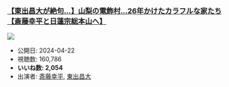 ### [【東出昌大が絶句…】山梨の電飾村…26年かけたカラフルな家たち【斎藤幸平と日蓮宗総本山へ】](https://www.youtube.com/watch?v=v5IYoV-wkPY)
[![](https://img.youtube.com/vi/v5IYoV-wkPY/sddefault.jpg)](https://www.youtube.com/watch?v=v5IYoV-wkPY)
-   公開日: 2024-04-22
-   視聴数: 160,786
-   **いいね数: 2,054**
-   出演者: [斎藤幸平](/rehacq_fan/people/斎藤幸平 "wikilink"), [東出昌大](/rehacq_fan/people/東出昌大 "wikilink")
